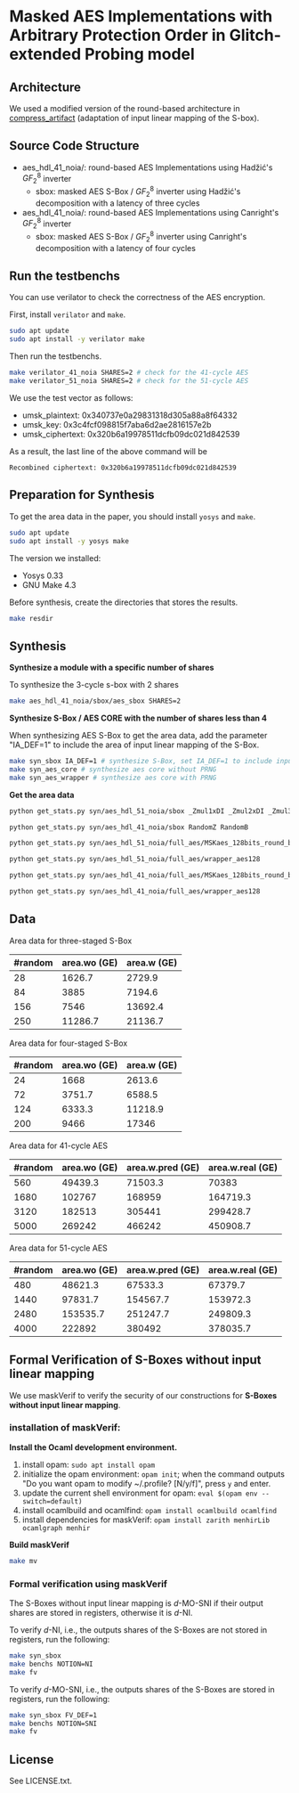 # Masked AES Implementations with Arbitrary Protection Order in Glitch-extended Probing model
## Architecture
We used a modified version of the round-based architecture in [compress_artifact](https://github.com/cassiersg/compress_artifact) (adaptation of input linear mapping of the S-box).

## Source Code Structure
  - aes_hdl_41_noia/: round-based AES Implementations using Hadžić's $GF_2^8$ inverter
  	+ sbox: masked AES S-Box / $GF_2^8$ inverter using Hadžić's decomposition with a latency of three cycles
  - aes_hdl_41_noia/: round-based AES Implementations using Canright's $GF_2^8$ inverter
  	+ sbox: masked AES S-Box / $GF_2^8$ inverter using Canright's decomposition with a latency of four cycles

## Run the testbenchs
You can use verilator to check the correctness of the AES encryption.

First, install `verilator` and `make`.
```bash
sudo apt update
sudo apt install -y verilator make
```

Then run the testbenchs.
```bash
make verilator_41_noia SHARES=2 # check for the 41-cycle AES
make verilator_51_noia SHARES=2 # check for the 51-cycle AES
```
We use the test vector as follows:
 
  - umsk_plaintext: 0x340737e0a29831318d305a88a8f64332
  - umsk_key: 0x3c4fcf098815f7aba6d2ae2816157e2b
  - umsk_ciphertext: 0x320b6a19978511dcfb09dc021d842539

As a result, the last line of the above command will be 
```
Recombined ciphertext: 0x320b6a19978511dcfb09dc021d842539
```
## Preparation for Synthesis
To get the area data in the paper, you should install `yosys` and `make`.

```bash
sudo apt update
sudo apt install -y yosys make
```

The version we installed:

 - Yosys 0.33
 - GNU Make 4.3

Before synthesis, create the directories that stores the results.

```bash
make resdir
```

## Synthesis
**Synthesize a module with a specific number of shares**

To synthesize the 3-cycle s-box with 2 shares
```bash
make aes_hdl_41_noia/sbox/aes_sbox SHARES=2
```

**Synthesize S-Box / AES CORE with the number of shares less than 4**

When synthesizing AES S-Box to get the area data, add the parameter "IA_DEF=1" to include the area of input linear mapping of the S-Box.

```bash
make syn_sbox IA_DEF=1 # synthesize S-Box, set IA_DEF=1 to include input linear mapping
make syn_aes_core # synthesize aes core without PRNG
make syn_aes_wrapper # synthesize aes core with PRNG
```


**Get the area data**
```bash
python get_stats.py syn/aes_hdl_51_noia/sbox _Zmul1xDI _Zmul2xDI _Zmul3xDI _Zinv1xDI _Zinv2xDI _Zinv3xDI _BxDI

python get_stats.py syn/aes_hdl_41_noia/sbox RandomZ RandomB

python get_stats.py syn/aes_hdl_51_noia/full_aes/MSKaes_128bits_round_based rnd_bus0w rnd_bus1w rnd_bus2w rnd_bus3w

python get_stats.py syn/aes_hdl_51_noia/full_aes/wrapper_aes128

python get_stats.py syn/aes_hdl_41_noia/full_aes/MSKaes_128bits_round_based RandomZw RandomBw

python get_stats.py syn/aes_hdl_41_noia/full_aes/wrapper_aes128
```

## Data
Area data for three-staged S-Box

| #random | area.wo (GE) | area.w (GE) |
|--------|---------|---------|
| 28     | 1626.7  | 2729.9  |
| 84     | 3885    | 7194.6  |
| 156    | 7546    | 13692.4 |
| 250    | 11286.7 | 21136.7 |

Area data for four-staged S-Box

| #random | area.wo (GE) | area.w (GE) |
|--------|---------|---------|
| 24     | 1668    | 2613.6  |
| 72     | 3751.7  | 6588.5  |
| 124    | 6333.3  | 11218.9 |
| 200    | 9466    | 17346   |

Area data for 41-cycle AES

| #random | area.wo (GE) | area.w.pred (GE) | area.w.real (GE) |
|--------|---------|-------------|-------------|
| 560    | 49439.3 | 71503.3     | 70383       |
| 1680   | 102767  | 168959      | 164719.3    |
| 3120   | 182513  | 305441      | 299428.7    |
| 5000   | 269242  | 466242      | 450908.7    |

Area data for 51-cycle AES

| #random | area.wo (GE)  | area.w.pred (GE) | area.w.real (GE) |
|--------|----------|-------------|-------------|
| 480    | 48621.3  | 67533.3     | 67379.7     |
| 1440   | 97831.7  | 154567.7    | 153972.3    |
| 2480   | 153535.7 | 251247.7    | 249809.3    |
| 4000   | 222892   | 380492      | 378035.7    |

## Formal Verification of S-Boxes without input linear mapping

We use maskVerif to verify the security of our constructions for **S-Boxes without input linear mapping**.

### installation of maskVerif:
**Install the Ocaml development environment.**

1. install opam: `sudo apt install opam`
2. initialize the opam environment: `opam init`; when the command outputs "Do you want opam to modify ~/.profile? [N/y/f]", press `y` and enter.
3. update the current shell environment for opam: `eval $(opam env --switch=default)`
4. install ocamlbuild and ocamlfind: `opam install ocamlbuild ocamlfind`
5. install dependencies for maskVerif: `opam install zarith menhirLib ocamlgraph menhir`

**Build maskVerif**
```bash
make mv
```
### Formal verification using maskVerif
The S-Boxes without input linear mapping is $d$-MO-SNI if their output shares are stored in registers, otherwise it is $d$-NI.

To verify $d$-NI, i.e., the outputs shares of the S-Boxes are not stored in registers, run the following:
```bash
make syn_sbox
make benchs NOTION=NI
make fv
```

To verify $d$-MO-SNI, i.e., the outputs shares of the S-Boxes are stored in registers, run the following:
```bash
make syn_sbox FV_DEF=1
make benchs NOTION=SNI
make fv
```


## License
See LICENSE.txt.
